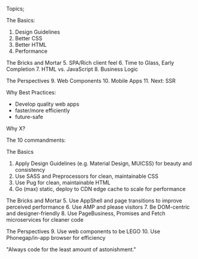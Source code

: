 Topics;

The Basics:
1. Design Guidelines
2. Better CSS
3. Better HTML
4. Performance

The Bricks and Mortar
5. SPA/Rich client feel
6. Time to Glass, Early Completion
7. HTML vs. JavaScript
8. Business Logic

The Perspectives
9. Web Components
10. Mobile Apps
11. Next: SSR

Why Best Practices:
- Develop quality web apps
- faster/more efficiently
- future-safe

Why X?

The 10 commandments:

The Basics
1. Apply Design Guidelines (e.g. Material Design, MUICSS) for beauty and consistency
2. Use SASS and Preprocessors for clean, maintainable CSS
3. Use Pug for clean, maintainable HTML
4. Go (max) static, deploy to CDN edge cache to scale for performance

The Bricks and Mortar
5. Use AppShell and page transitions to improve perceived performance
6. Use AMP and please visitors
7. Be DOM-centric and designer-friendly
8. Use PageBusiness, Promises and Fetch microservices for cleaner code

The Perspectives
9. Use web components to be LEGO
10. Use Phonegap/in-app browser for efficiency


"Always code for the least amount of astonishment."